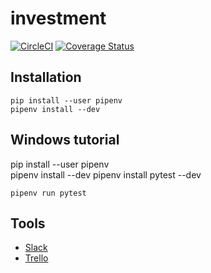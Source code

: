 # investment

[![CircleCI](https://circleci.com/gh/gi-khi/investment.svg?style=svg)](https://circleci.com/gh/gi-khi/investment)
[![Coverage Status](https://coveralls.io/repos/github/gi-khi/investment/badge.svg?branch=master)](https://coveralls.io/github/gi-khi/investment?branch=master)

## Installation

```console
pip install --user pipenv
pipenv install --dev
```

## Windows tutorial

pip install --user pipenv   
pipenv install --dev
pipenv install pytest --dev
```Run unit test
pipenv run pytest
```

## Tools

* [Slack](gi-khi.slack.com)
* [Trello](https://trello.com/b/3PsJfjSR/investment)